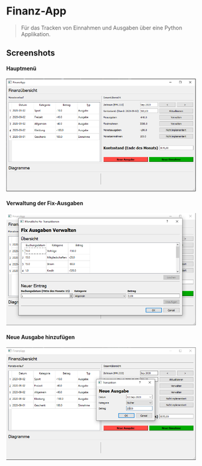# Finanz-App

> Für das Tracken von Einnahmen und Ausgaben über eine Python Applikation.

## Screenshots

#### Hauptmenü

![](doc/screenshots/finanze-app.PNG)

#### Verwaltung der Fix-Ausgaben

![](doc/screenshots/finanze-app2.PNG)

#### Neue Ausgabe hinzufügen

![](doc/screenshots/finanze-app3.PNG)

